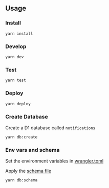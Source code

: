 ## Usage

### Install

```
yarn install
```

### Develop

```
yarn dev
```

### Test

```
yarn test
```

### Deploy

```
yarn deploy
```

### Create Database

Create a D1 database called `notifications`

```
yarn db:create
```

### Env vars and schema

Set the environment variables in [wrangler.toml](wrangler.toml)

Apply the [schema file](/schemas/schema.sql)

```
yarn db:schema
```

